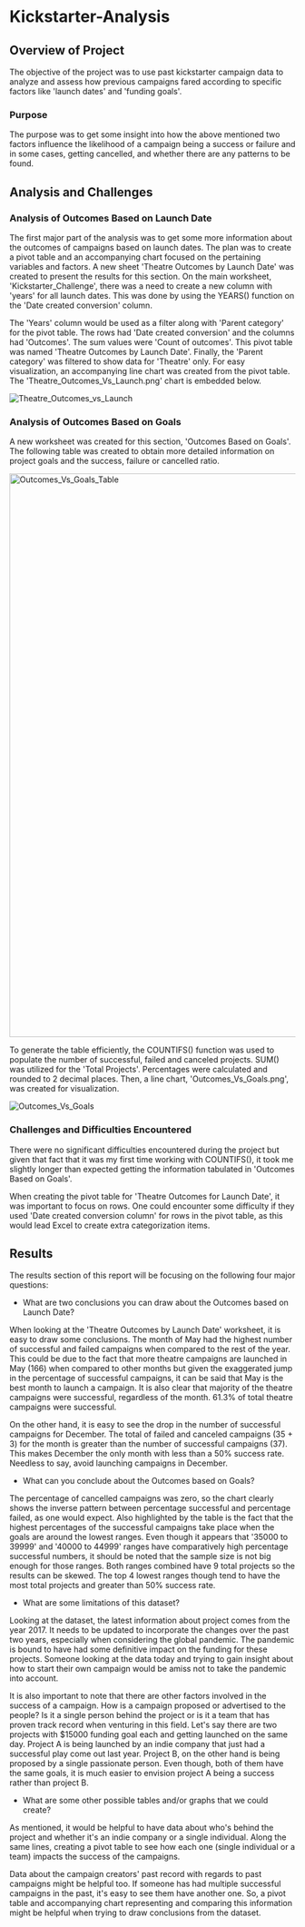 # Kickstarter-Analysis 


## Overview of Project

The objective of the project was to use past kickstarter campaign data to analyze and assess how previous campaigns fared according to specific factors like 'launch dates' and 'funding goals'.

### Purpose

The purpose was to get some insight into how the above mentioned two factors influence the likelihood of a campaign being a success or failure and in some cases, getting cancelled, and whether there are any patterns to be found. 

## Analysis and Challenges

### Analysis of Outcomes Based on Launch Date

The first major part of the analysis was to get some more information about the outcomes of campaigns based on launch dates. The plan was to create a pivot table and an accompanying chart focused on the pertaining variables and factors. A new sheet 'Theatre Outcomes by Launch Date' was created to present the results for this section. On the main worksheet, 'Kickstarter_Challenge', there was a need to create a new column with 'years' for all launch dates. This was done by using the YEARS() function on the 'Date created conversion' column. 

The 'Years' column would be used as a filter along with 'Parent category' for the pivot table. The rows had 'Date created conversion' and the columns had 'Outcomes'. The sum values were 'Count of outcomes'. This pivot table was named 'Theatre Outcomes by Launch Date'. Finally, the 'Parent category' was filtered to show data for 'Theatre' only. For easy visualization, an accompanying line chart was created from the pivot table. The 'Theatre_Outcomes_Vs_Launch.png' chart is embedded below.

![Theatre_Outcomes_vs_Launch](https://user-images.githubusercontent.com/92544151/148625901-1c8882ae-beac-49a5-8854-2eaf097ebeff.png)

### Analysis of Outcomes Based on Goals

A new worksheet was created for this section, 'Outcomes Based on Goals'. The following table was created to obtain more detailed information on project goals and the success, failure or cancelled ratio. 

<img width="993" alt="Outcomes_Vs_Goals_Table" src="https://user-images.githubusercontent.com/92544151/148625919-a10aba8c-1bc7-4aed-8dcf-acf15c8f4bbe.png">

To generate the table efficiently, the COUNTIFS() function was used to populate the number of successful, failed and canceled projects. SUM() was utilized for the 'Total Projects'. Percentages were calculated and rounded to 2 decimal places. Then, a line chart, 'Outcomes_Vs_Goals.png', was created for visualization. 

![Outcomes_Vs_Goals](https://user-images.githubusercontent.com/92544151/148625927-2e857101-6f18-4cb3-b925-6095b77707eb.png)

### Challenges and Difficulties Encountered

There were no significant difficulties encountered during the project but given that fact that it was my first time working with COUNTIFS(), it took me slightly longer than expected getting the information tabulated in 'Outcomes Based on Goals'. 

When creating the pivot table for 'Theatre Outcomes for Launch Date', it was important to focus on rows. One could encounter some difficulty if they used 'Date created conversion column' for rows in the pivot table, as this would lead Excel to create extra categorization items. 

## Results

The results section of this report will be focusing on the following four major questions:

- What are two conclusions you can draw about the Outcomes based on Launch Date?

When looking at the 'Theatre Outcomes by Launch Date' worksheet, it is easy to draw some conclusions. The month of May had the highest number of successful and failed campaigns when compared to the rest of the year. This could be due to the fact that more theatre campaigns are launched in May (166) when compared to other months but given the exaggerated jump in the percentage of successful campaigns, it can be said that May is the best month to launch a campaign. It is also clear that majority of the theatre campaigns were successful, regardless of the month. 61.3% of total theatre campaigns were successful. 

On the other hand, it is easy to see the drop in the number of successful campaigns for December. The total of failed and canceled campaigns (35 + 3) for the month is greater than the number of successful campaigns (37). This makes December the only month with less than a 50% success rate. Needless to say, avoid launching campaigns in December.  

- What can you conclude about the Outcomes based on Goals?

The percentage of cancelled campaigns was zero, so the chart clearly shows the inverse pattern between percentage successful and percentage failed, as one would expect. Also highlighted by the table is the fact that the highest percentages of the successful campaigns take place when the goals are around the lowest ranges. Even though it appears that '35000 to 39999' and '40000 to 44999' ranges have comparatively high percentage successful numbers, it should be noted that the sample size is not big enough for those ranges. Both ranges combined have 9 total projects so the results can be skewed. The top 4 lowest ranges though tend to have the most total projects and greater than 50% success rate.  

- What are some limitations of this dataset?

Looking at the dataset, the latest information about project comes from the year 2017. It needs to be updated to incorporate the changes over the past two years, especially when considering the global pandemic. The pandemic is bound to have had some definitive impact on the funding for these projects. Someone looking at the data today and trying to gain insight about how to start their own campaign would be amiss not to take the pandemic into account. 

It is also important to note that there are other factors involved in the success of a campaign. How is a campaign proposed or advertised to the people? Is it a single person behind the project or is it a team that has proven track record when venturing in this field. Let's say there are two projects with $15000 funding goal each and getting launched on the same day. Project A is being launched by an indie company that just had a successful play come out last year. Project B, on the other hand is being proposed by a single passionate person. Even though, both of them have the same goals, it is much easier to envision project A being a success rather than project B. 

- What are some other possible tables and/or graphs that we could create?

As mentioned, it would be helpful to have data about who's behind the project and whether it's an indie company or a single individual. Along the same lines, creating a pivot table to see how each one (single individual or a team) impacts the success of the campaigns.

Data about the campaign creators' past record with regards to past campaigns might be helpful too. If someone has had multiple successful campaigns in the past, it's easy to see them have another one. So, a pivot table and accompanying chart representing and comparing this information might be helpful when trying to draw conclusions from the dataset.  
